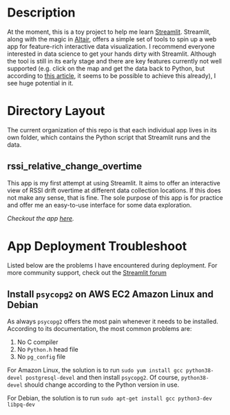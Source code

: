 # Description
At the moment, this is a toy project to help me learn [Streamlit](https://streamlit.io/). Streamlit, along with the magic in [Altair](https://altair-viz.github.io/), offers a simple set of tools to spin up a web app for feature-rich interactive data visualization. I recommend everyone interested in data science to get your hands dirty with Streamlit. Although the tool is still in its early stage and there are key features currently not well supported (e.g. click on the map and get the data back to Python, but according to [this article](https://dev.to/andfanilo/streamlit-components-scatterplot-with-selection-using-plotly-js-3d7n), it seems to be possible to achieve this already), I see huge potential in it.

# Directory Layout
The current organization of this repo is that each individual app lives in its own folder, which contains the Python script that Streamlit runs and the data.

## rssi_relative_change_overtime
This app is my first attempt at using Streamlit. It aims to offer an interactive view of RSSI drift overtime at different data collection locations. If this does not make any sense, that is fine. The sole purpose of this app is for practice and offer me an easy-to-use interface for some data exploration.

_Checkout the app [here](https://share.streamlit.io/fanchenbao/streamlit_demo/rssi_relative_change_overtime/app.py)._

# App Deployment Troubleshoot
Listed below are the problems I have encountered during deployment. For more community support, check out the [Streamlit forum](https://discuss.streamlit.io/)

## Install `psycopg2` on AWS EC2 Amazon Linux and Debian

As always `psycopg2` offers the most pain whenever it needs to be installed. According to its documentation, the most common problems are:

1. No C compiler
2. No `Python.h` head file
3. No `pg_config` file

For Amazon Linux, the solution is to run `sudo yum install gcc python38-devel postgresql-devel` and then install `psycopg2`. Of course, `python38-devel` should change according to the Python version in use.

For Debian, the solution is to run `sudo apt-get install gcc python3-dev libpq-dev`

